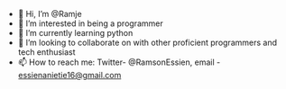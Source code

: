 - 👋 Hi, I’m @Ramje
- 👀 I’m interested in being a programmer
- 🌱 I’m currently learning python
- 💞️ I’m looking to collaborate on with other proficient programmers and tech enthusiast
- 📫 How to reach me: Twitter- @RamsonEssien, email - essienanietie16@gmail.com

<!---
Ramje/Ramje is a ✨ special ✨ repository because its `README.md` (this file) appears on your GitHub profile.
You can click the Preview link to take a look at your changes.
--->
